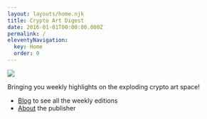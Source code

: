 ```yaml
---
layout: layouts/home.njk
title: Crypto Art Digest
date: 2016-01-01T00:00:00.000Z
permalink: /
eleventyNavigation:
  key: Home
  order: 0
---
```

![](/img/CryptoArtDigestLogo.png)

Bringing you weekly highlights on the exploding crypto art space!

* [Blog](/blog) to see all the weekly editions
* [About](/about) the publisher
